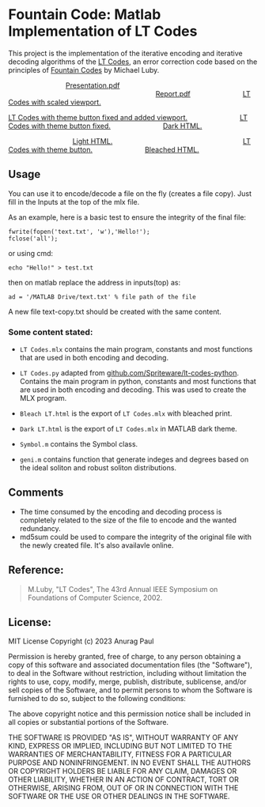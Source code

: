 # Fountain Code: Matlab Implementation of LT Codes

This project is the implementation of the iterative encoding and iterative decoding algorithms of the [LT Codes](https://en.wikipedia.org/wiki/LT_codes),
an error correction code based on the principles of [Fountain Codes](https://en.wikipedia.org/wiki/Fountain_code) by Michael Luby.

&emsp;&emsp;&emsp;&emsp;&emsp;&emsp;&emsp;&emsp;
[Presentation.pdf](https://anuragpaul0.github.io/LT-Codes/Anurag%20Paul%2020EC01045%20ppt.pdf)          &emsp;&emsp;&emsp;&emsp;&emsp;&emsp;&emsp;&emsp;&emsp;&emsp;&emsp;&emsp;&emsp;&emsp;&emsp;&emsp;&emsp;&emsp;&emsp;&emsp;&emsp;
[Report.pdf](https://anuragpaul0.github.io/LT-Codes/Anurag%20Paul%2020EC01045.pdf)
&emsp;&emsp;&emsp;&emsp;&emsp;&emsp;&emsp;
[LT Codes with scaled viewport.](https://anuragpaul0.github.io/LT-Codes/HTML/LT%20Scaled.html)

[LT Codes with theme button fixed and added viewport.](https://anuragpaul0.github.io/LT-Codes/HTML/LT%20Viewport.html)
&emsp;&emsp;&emsp;&emsp;&emsp;&emsp;&emsp;
[LT Codes with theme button fixed.](https://anuragpaul0.github.io/LT-Codes/HTML/LT%20Button.html)
&emsp;&emsp;&emsp;&emsp;&emsp;&emsp;&emsp;
[Dark HTML.](https://anuragpaul0.github.io/LT-Codes/HTML/Dark%20LT.html)

&emsp;&emsp;&emsp;&emsp;&emsp;&emsp;&emsp;&emsp;&emsp;
[Light HTML.](https://anuragpaul0.github.io/LT-Codes/HTML/Light%20LT.html)                                 &emsp;&emsp;&emsp;&emsp;&emsp;&emsp;&emsp;&emsp;&emsp;&emsp;&emsp;&emsp;&emsp;&emsp; &emsp;&emsp;&emsp;&emsp;
[LT Codes with theme button.](https://anuragpaul0.github.io/LT-Codes/HTML/LT%20abs%20butn.html)
&emsp;&emsp;&emsp;&emsp;&emsp;&emsp;&emsp;
[Bleached HTML.](https://anuragpaul0.github.io/LT-Codes/HTML/Bleach%20LT.html)

## Usage

You can use it to encode/decode a file on the fly (creates a file copy). Just fill in the Inputs at the top of the mlx file.

As an example, here is a basic test to ensure the integrity of the final file:
```
fwrite(fopen('text.txt', 'w'),'Hello!');
fclose('all');
```
or using cmd:
```
echo "Hello!" > test.txt
```
then on matlab replace the address in inputs(top) as:
```
ad = '/MATLAB Drive/text.txt' % file path of the file
```
A new file text-copy.txt should be created with the same content.

### Some content stated:

* `LT Codes.mlx` contains the main program, constants and most functions that are used in both encoding and decoding.
* `LT Codes.py` adapted from [github.com/Spriteware/lt-codes-python](https://github.com/Spriteware/lt-codes-python). Contains the main program in python, constants and most functions that are used in both encoding and decoding. This was used to create the MLX program.

* `Bleach LT.html` is the export of `LT Codes.mlx` with bleached print.
* `Dark LT.html` is the export of `LT Codes.mlx` in MATLAB dark theme.
* `Symbol.m` contains the Symbol class.
* `geni.m` contains function that generate indeges and degrees based on the ideal soliton and robust soliton distributions.

## Comments
* The time consumed by the encoding and decoding process is completely related to the size of the file to encode and the wanted redundancy.
* md5sum could be used to compare the integrity of the original file with the newly created file. It's also availavle online.
## Reference:

> M.Luby, "LT Codes", The 43rd Annual IEEE Symposium on Foundations of Computer Science, 2002.

## License:

MIT License
Copyright (c) 2023 Anurag Paul

Permission is hereby granted, free of charge, to any person obtaining a copy of this software and associated documentation files (the "Software"), to deal in the Software without restriction, including without limitation the rights to use, copy, modify, merge, publish, distribute, sublicense, and/or sell copies of the Software, and to permit persons to whom the Software is furnished to do so, subject to the following conditions:

The above copyright notice and this permission notice shall be included in all copies or substantial portions of the Software.

THE SOFTWARE IS PROVIDED "AS IS", WITHOUT WARRANTY OF ANY KIND, EXPRESS OR IMPLIED, INCLUDING BUT NOT LIMITED TO THE WARRANTIES OF MERCHANTABILITY, FITNESS FOR A PARTICULAR PURPOSE AND NONINFRINGEMENT. IN NO EVENT SHALL THE AUTHORS OR COPYRIGHT HOLDERS BE LIABLE FOR ANY CLAIM, DAMAGES OR OTHER LIABILITY, WHETHER IN AN ACTION OF CONTRACT, TORT OR OTHERWISE, ARISING FROM, OUT OF OR IN CONNECTION WITH THE SOFTWARE OR THE USE OR OTHER DEALINGS IN THE SOFTWARE.
